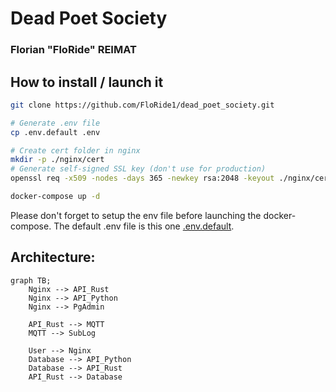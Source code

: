 # Dead Poet Society

### Florian "FloRide" REIMAT

## How to install / launch it

```sh
git clone https://github.com/FloRide1/dead_poet_society.git

# Generate .env file
cp .env.default .env

# Create cert folder in nginx
mkdir -p ./nginx/cert
# Generate self-signed SSL key (don't use for production)
openssl req -x509 -nodes -days 365 -newkey rsa:2048 -keyout ./nginx/cert/nginx.priv.pem -out ./nginx/cert/nginx.pub.pem

docker-compose up -d
```

Please don't forget to setup the env file before launching the docker-compose.
The default .env file is this one [.env.default](./.env.default).

## Architecture:

```mermaid
graph TB;
    Nginx --> API_Rust
    Nginx --> API_Python
    Nginx --> PgAdmin

    API_Rust --> MQTT
    MQTT --> SubLog

    User --> Nginx
    Database --> API_Python
    Database --> API_Rust
    API_Rust --> Database
```
